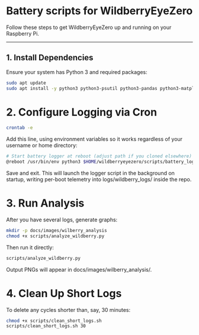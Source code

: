 # Battery scripts for WildberryEyeZero

Follow these steps to get WildberryEyeZero up and running on your Raspberry Pi.

---

## 1. Install Dependencies
Ensure your system has Python 3 and required packages:
```bash
sudo apt update
sudo apt install -y python3 python3-psutil python3-pandas python3-matplotlib python3-scipy
```

# 2. Configure Logging via Cron
```bash
crontab -e
```
Add this line, using environment variables so it works regardless of your username or home directory:
```bash
# Start battery logger at reboot (adjust path if you cloned elsewhere)
@reboot /usr/bin/env python3 $HOME/wildberryeyezero/scripts/battery_logger_txt.py >> $HOME/wildberryeyezero/battery_logger.log 2>&1 &
```
Save and exit. This will launch the logger script in the background on startup, writing per-boot telemetry into logs/wildberry_logs/ inside the repo.

# 3. Run Analysis
After you have several logs, generate graphs:
```bash
mkdir -p docs/images/wilberry_analysis
chmod +x scripts/analyze_wildberry.py
```
Then run it directly:
```bash
scripts/analyze_wildberry.py
```
Output PNGs will appear in docs/images/wilberry_analysis/.

# 4. Clean Up Short Logs
To delete any cycles shorter than, say, 30 minutes:
```bash
chmod +x scripts/clean_short_logs.sh
scripts/clean_short_logs.sh 30
```
